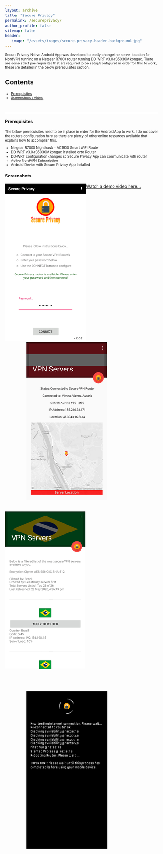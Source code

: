 ```yaml
---
layout: archive
title: "Secure Privacy"
permalink: /secureprivacy/
author_profile: false
sitemap: false
header: 
   image: "/assets/images/secure-privacy-header-background.jpg" 
---
```

<p style="font-size:0.80em; margin-top:0; margin-bottom: 0;">
Secure Privacy Native Android App was developed to easily change the server location for NordVPN running on a Netgear R7000 router running DD-WRT v3.0-r35030M kongac. There are some strict pre-requisites that are required to be setup/configured in order for this to work, these are detailed in the below prerequisites section.
</p>

<h2>Contents</h2>
<ul style="font-size:0.80em;">
  <li><a href="#1">Prerequisites</a></li>
  <li><a href="#2">Screenshots / Video</a></li>
</ul>

<br>
<hr>

<div id="1"></div>
<h4>Prerequisites</h4>
<p style="font-size:0.80em; margin-top:0; margin-bottom: 0;">
The below prerequisites need to be in place in order for the Android App to work. I do not cover the routers configuration here as there are plenty of other online resources available that explains how to accomplish this.
</p>
<ul style="font-size:0.80em;">
  <li>Netgear R7000 Nighthawk - AC1900 Smart WiFi Router</li>
  <li>DD-WRT v3.0-r35030M kongac installed onto Router</li>
  <li>DD-WRT configuration changes so Secure Privacy App can communicate with router</li>  
  <li>Active NordVPN Subscription</li>
  <li>Android Device with Secure Privacy App Installed</li>  
</ul>

<div id="2"></div>
<h4>Screenshots</h4>
<div style="float: left;"><img style="height:520px; object-fit: contain;" alt="Secure Privacy Screenshot 1" src="/assets/images/Software-SecurePrivacy-1.png" /></div>
<div style="float: left; padding-left: 70px;"><img style="height:520px; object-fit: contain;" alt="Secure Privacy Screenshot 2" src="/assets/images/Software-SecurePrivacy-2.png" /></div>
<div style="float: left; padding-top: 35px; padding-bottom: 35px;"><img style="height:520px; object-fit: contain;" alt="Secure Privacy Screenshot 3" src="/assets/images/Software-SecurePrivacy-3.png" /></div>
<div style="float: left; padding-left: 70px; padding-top: 35px; padding-bottom: 35px;"><img style="height:520px; object-fit: contain;" alt="Secure Privacy Screenshot 4" src="/assets/images/Software-SecurePrivacy-4.png" /></div>
 
<a href="https://youtu.be/EGw2L2sMLuE" target="_blank">Watch a demo video here...</a>
